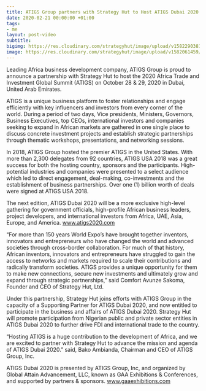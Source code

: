 ```yaml
---
title: ATIGS Group partners with Strategy Hut to Host ATIGS Dubai 2020
date: 2020-02-21 00:00:00 +01:00
tags:
- me
layout: post-video
subtitle: 
bigimg: https://res.cloudinary.com/strategyhut/image/upload/v1582290381/ATIGS-SH-G_pmn2hf.png
image: https://res.cloudinary.com/strategyhut/image/upload/v1582061459/ATIGS_BANNER_1_hxeyyy.jpg
---
```


Leading Africa business development company, ATIGS Group is proud to announce a partnership with Strategy Hut to host the 2020 Africa Trade and Investment Global Summit (ATIGS) on October 28 & 29, 2020 in Dubai, United Arab Emirates.

ATIGS is a unique business platform to foster relationships and engage efficiently with key influencers and investors from every corner of the world. During a period of two days, Vice presidents, Ministers, Governors, Business Executives, top CEOs, international investors and companies seeking to expand in African markets are gathered in one single place to discuss concrete investment projects and establish strategic partnerships through thematic workshops, presentations, and networking sessions.

In 2018, ATIGS Group hosted the premier ATIGS in the United States. With more than 2,300 delegates from 92 countries, ATIGS USA 2018 was a great success for both the hosting country, sponsors and the participants. High-potential industries and companies were presented to a select audience which led to direct engagement, deal-making, co-investments and the establishment of business partnerships. Over one (1) billion worth of deals were signed at ATIGS USA 2018.

The next edition, ATIGS Dubai 2020 will be a more exclusive high-level gathering for government officials, high-profile African business leaders, project developers, and international investors from Africa, UAE, Asia, Europe, and America. www.atigs2020.com

“For more than 150 years World Expo’s have brought together inventors, innovators and entrepreneurs who have changed the world and advanced societies through cross-border collaboration. For much of that history, African inventors, innovators and entrepreneurs have struggled to gain the access to networks and markets required to scale their contributions and radically transform societies. ATIGS provides a unique opportunity for them to make new connections, secure new investments and ultimately grow and expand through strategic partnerships,” said Comfort Avunze Sakoma, Founder and CEO of Strategy Hut, Ltd.

Under this partnership, Strategy Hut joins efforts with ATIGS Group in the capacity of a Supporting Partner for ATIGS Dubai 2020, and now entitled to participate in the business and affairs of ATIGS Dubai 2020. Strategy Hut will promote participation from Nigerian public and private sector entities in ATIGS Dubai 2020 to further drive FDI and international trade to the country.

“Hosting ATIGS is a huge contribution to the development of Africa, and we are excited to partner with Strategy Hut to advance the mission and agenda of ATIGS Dubai 2020.” said, Bako Ambianda, Chairman and CEO of ATIGS Group, Inc.

ATIGS Dubai 2020 is presented by ATIGS Group, Inc, and organized by Global Attain Advancement, LLC, known as GAA Exhibitions & Conferences, and supported by partners & sponsors. www.gaaexhibitions.com



